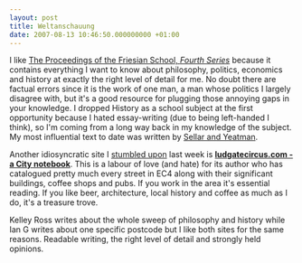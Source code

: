 ```yaml
---
layout: post
title: Weltanschauung
date: 2007-08-13 10:46:50.000000000 +01:00
---
```

I like <a target="_blank" href="https://www.friesian.com/">The Proceedings of the Friesian School, <em>Fourth Series</em></a> because it contains everything I want to know about philosophy, politics, economics and history at exactly the right level of detail for me. No doubt there are factual errors since it is the work of one man, a man whose politics I largely disagree with, but it's a good resource for plugging those annoying gaps in your knowledge. I dropped History as a school subject at the first opportunity because I hated essay-writing (due to being left-handed I think), so I'm coming from a long way back in my knowledge of the subject. My most influential text to date was written by <a target="_blank" href="https://books.google.co.uk/books?id=rBp6AQAACAAJ">Sellar and Yeatman</a>.

Another idiosyncratic site I <a target="_blank" href="https://www.stumbleupon.com/url/www.ludgatecircus.com/">stumbled upon</a> last week is <a rel="nofollow" href="https://www.ludgatecircus.com/"><strong>ludgatecircus.com - a City notebook</strong></a>. This is a labour of love (and hate) for its author who has catalogued pretty much every street in EC4 along with their significant buildings, coffee shops and pubs. If you work in the area it's essential reading. If you like beer, architecture, local history and coffee as much as I do, it's a treasure trove.

Kelley Ross writes about the whole sweep of philosophy and history while Ian G writes about one specific postcode but I like both sites for the same reasons. Readable writing, the right level of detail and strongly held opinions.
